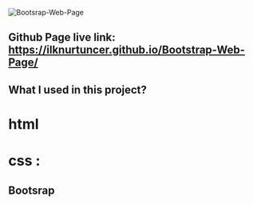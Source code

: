 ![Bootsrap-Web-Page](./img/Animation%20bo.gif)
## Github Page live link: https://ilknurtuncer.github.io/Bootstrap-Web-Page/
## What I used in this project?
# html
# css :
   ## Bootsrap
